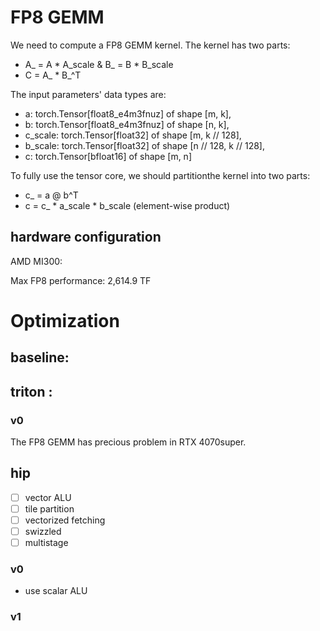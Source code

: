 # FP8 GEMM

We need to compute a FP8 GEMM kernel. The kernel has two parts:
- A_ = A * A_scale & B_ = B * B_scale
- C = A_ * B_^T

The input parameters' data types are:
- a: torch.Tensor[float8_e4m3fnuz] of shape [m, k], 
- b: torch.Tensor[float8_e4m3fnuz] of shape [n, k], 
- c_scale: torch.Tensor[float32] of shape [m, k // 128], 
- b_scale: torch.Tensor[float32] of shape [n // 128, k // 128], 
- c: torch.Tensor[bfloat16] of shape [m, n]

To fully use the tensor core, we should partitionthe kernel into two parts:
- c_ = a @ b^T
- c = c_ * a_scale * b_scale (element-wise product)


## hardware configuration

AMD MI300:

Max FP8 performance: 2,614.9 TF 


# Optimization


## baseline:



## triton :

### v0
The FP8 GEMM has precious problem in RTX 4070super.




## hip 
- [ ] vector ALU
- [ ] tile partition
- [ ] vectorized fetching
- [ ] swizzled
- [ ] multistage

### v0

- use scalar ALU


### v1

